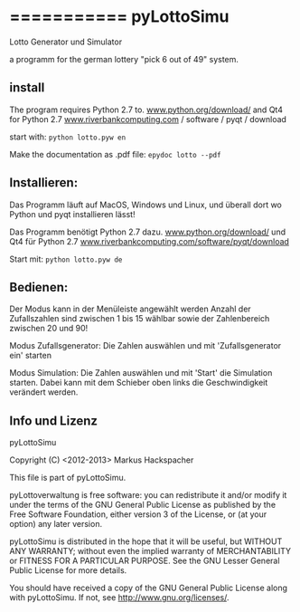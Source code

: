 
===========
pyLottoSimu
===========

Lotto Generator und Simulator

a programm for the german lottery "pick 6 out of 49" system.

install
-------

The program requires Python 2.7 to. www.python.org/download/
and Qt4 for Python 2.7 www.riverbankcomputing.com / software / pyqt / download

start with:
```python lotto.pyw en```

Make the documentation as .pdf file:
```epydoc lotto --pdf```

Installieren:
-------------

Das Programm läuft auf MacOS, Windows und Linux,
und überall dort wo Python und pyqt installieren lässt!

Das Programm benötigt Python 2.7 dazu. www.python.org/download/ 
und Qt4 für Python 2.7 www.riverbankcomputing.com/software/pyqt/download

Start mit: 
```python lotto.pyw de```

Bedienen:
---------
Der Modus kann in der Menüleiste angewählt werden
Anzahl der Zufallszahlen sind zwischen 1 bis 15 wählbar sowie der
 Zahlenbereich zwischen 20 und 90! 

Modus Zufallsgenerator:
Die Zahlen auswählen und mit 'Zufallsgenerator ein' starten

Modus Simulation:
Die Zahlen auswählen und mit 'Start' die Simulation starten.
Dabei kann mit dem Schieber oben links die Geschwindigkeit verändert werden.

Info und Lizenz
---------------

pyLottoSimu

Copyright (C) <2012-2013> Markus Hackspacher

This file is part of pyLottoSimu.

pyLottoverwaltung is free software: you can redistribute it and/or modify
it under the terms of the GNU General Public License as published by
the Free Software Foundation, either version 3 of the License, or
(at your option) any later version.

pyLottoSimu is distributed in the hope that it will be useful,
but WITHOUT ANY WARRANTY; without even the implied warranty of
MERCHANTABILITY or FITNESS FOR A PARTICULAR PURPOSE.  See the
GNU Lesser General Public License for more details.

You should have received a copy of the GNU General Public License
along with pyLottoSimu.  If not, see <http://www.gnu.org/licenses/>.

